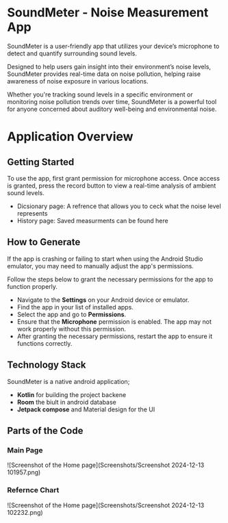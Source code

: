 # SoundMeter - Noise Measurement App

SoundMeter is a user-friendly app that utilizes your device’s microphone to detect and quantify surrounding sound levels. 

Designed to help users gain insight into their environment’s noise levels, SoundMeter provides real-time data on noise pollution, helping raise awareness of noise exposure in various locations.

Whether you're tracking sound levels in a specific environment or monitoring noise pollution trends over time, SoundMeter is a powerful tool for anyone concerned about auditory well-being and environmental noise.

# Application Overview

## Getting Started

To use the app, first grant permission for microphone access. Once access is granted, press the record button to view a real-time analysis of ambient sound levels.

- Dicsionary page: A refrence that allows you to ceck what the noise level represents 
- History page: Saved measurments can be found here

## How to Generate

If the app is crashing or failing to start when using the Android Studio emulator, you may need to manually adjust the app's permissions. 

Follow the steps below to grant the necessary permissions for the app to function properly.


   - Navigate to the **Settings** on your Android device or emulator.
   - Find the app in your list of installed apps.
   - Select the app and go to **Permissions**.
   - Ensure that the **Microphone** permission is enabled. The app may not work properly without this permission.
   - After granting the necessary permissions, restart the app to ensure it functions correctly.


## Technology Stack

SoundMeter is a native android application;

- **Kotlin** for building the project backene
- **Room** the biult in android database
- **Jetpack compose** and Material design for the UI

## Parts of the Code

### Main Page
![Screenshot of the Home page](Screenshots/Screenshot 2024-12-13 101957.png)

### Refernce Chart
![Screenshot of the Home page](Screenshots/Screenshot 2024-12-13 102232.png)


